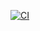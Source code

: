 [![CI](https://github.com/23f2002300/creating_ymlfile/actions/workflows/ci.yml/badge.svg)](https://github.com/23f2002300/creating_ymlfile/actions/workflows/ci.yml)
